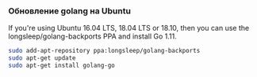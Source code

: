 ### Обновление golang на Ubuntu

If you're using Ubuntu 16.04 LTS, 18.04 LTS or 18.10, then you can use the longsleep/golang-backports PPA and install Go 1.11.
```sh
sudo add-apt-repository ppa:longsleep/golang-backports
sudo apt-get update
sudo apt-get install golang-go
```
